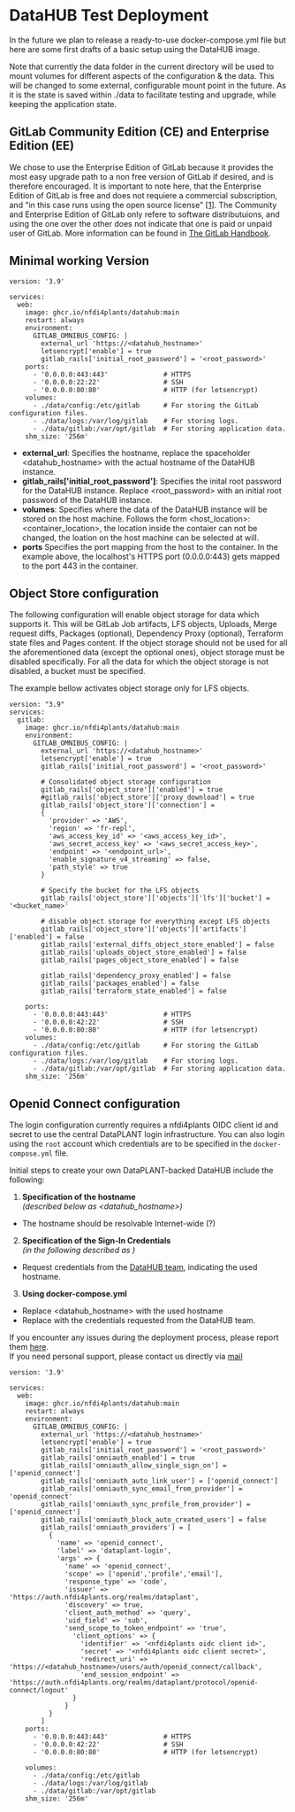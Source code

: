 # DataHUB Test Deployment

In the future we plan to release a ready-to-use docker-compose.yml file but here are some first drafts of a basic setup using the DataHUB image.

Note that currently the data folder in the current directory will be used to mount volumes for different aspects of the configuration & the data. This will be changed to some external, configurable mount point in the future. As it is the state is saved within ./data to facilitate testing and upgrade, while keeping the application state.

## GitLab Community Edition (CE) and Enterprise Edition (EE)

We chose to use the Enterprise Edition of GitLab because it provides the most easy
upgrade path to a non free version of GitLab if desired, and is therefore encouraged.
It is important to note here, that the Enterprise Edition of GitLab is free and does not requiere a commercial subscription, and "in this case runs using the open source license" [[1]](https://handbook.gitlab.com/handbook/marketing/brand-and-product-marketing/product-and-solution-marketing/tiers/#history-of-ce-and-ee-distributions). The Community and Enterprise Edition of GitLab only refere to software distributuions, and using the one over the other does not indicate that one is paid or unpaid user of GitLab. More information can be found in [The GitLab Handbook](https://handbook.gitlab.com/handbook/marketing/brand-and-product-marketing/product-and-solution-marketing/tiers/).

## Minimal working Version

```
version: '3.9'

services:
  web:
    image: ghcr.io/nfdi4plants/datahub:main
    restart: always
    environment:
      GITLAB_OMNIBUS_CONFIG: |
        external_url 'https://<datahub_hostname>'
        letsencrypt['enable'] = true
        gitlab_rails['initial_root_password'] = '<root_password>'
    ports:
      - '0.0.0.0:443:443'              # HTTPS
      - '0.0.0.0:22:22'                # SSH
      - '0.0.0.0:80:80'                # HTTP (for letsencrypt)
    volumes:
      - ./data/config:/etc/gitlab      # For storing the GitLab configuration files. 
      - ./data/logs:/var/log/gitlab    # For storing logs. 
      - ./data/gitlab:/var/opt/gitlab  # For storing application data. 
    shm_size: '256m'
```

- **external_url**: Specifies the hostname, replace the spaceholder <datahub_hostname> with the actual hostname of the DataHUB instance. 
- **gitlab_rails['initial_root_password']**: Specifies the inital root password for the DataHUB instance. Replace <root_password> with an initial root password of the DataHUB instance.
- **volumes**: Specifies where the data of the DataHUB instance will be stored on the host machine. Follows the form <host_location>:<container_location>, the location inside the contaier can not be changed, the loation on the host machine can be selected at will.
- **ports** Specifies the port mapping from the host to the container. In the example above, the localhost's HTTPS port (0.0.0.0:443) gets mapped to the port 443 in the container.

## Object Store configuration
The following configuration will enable object storage for data which supports it.
This will be GitLab Job artifacts, LFS objects, Uploads, Merge request diffs, Packages (optional), Dependency Proxy (optional), Terraform state files and Pages content. If the object storage should not be used for all the aforementioned data (except the optional ones), object storage must be disabled specifically. For all the data for which the object storage is not disabled, a bucket must be specified.

The example bellow activates object storage only for LFS objects.
```
version: "3.9"
services:
  gitlab:
    image: ghcr.io/nfdi4plants/datahub:main
    environment:
      GITLAB_OMNIBUS_CONFIG: |
        external_url 'https://<datahub_hostname>'
        letsencrypt['enable'] = true
        gitlab_rails['initial_root_password'] = '<root_password>'

        # Consolidated object storage configuration
        gitlab_rails['object_store']['enabled'] = true
        #gitlab_rails['object_store']['proxy_download'] = true
        gitlab_rails['object_store']['connection'] = 
        {
          'provider' => 'AWS',
          'region' => 'fr-repl',
          'aws_access_key_id' => '<aws_access_key_id>',
          'aws_secret_access_key' => '<aws_secret_access_key>',
          'endpoint' => '<endpoint_url>',
          'enable_signature_v4_streaming' => false,
          'path_style' => true
        }

        # Specify the bucket for the LFS objects
        gitlab_rails['object_store']['objects']['lfs']['bucket'] = '<bucket_name>'

        # disable object storage for everything except LFS objects
        gitlab_rails['object_store']['objects']['artifacts']['enabled'] = false
        gitlab_rails['external_diffs_object_store_enabled'] = false
        gitlab_rails['uploads_object_store_enabled'] = false
        gitlab_rails['pages_object_store_enabled'] = false

        gitlab_rails['dependency_proxy_enabled'] = false       
        gitlab_rails['packages_enabled'] = false
        gitlab_rails['terraform_state_enabled'] = false

    ports:
      - '0.0.0.0:443:443'              # HTTPS
      - '0.0.0.0:42:22'                # SSH
      - '0.0.0.0:80:80'                # HTTP (for letsencrypt)
    volumes:
      - ./data/config:/etc/gitlab      # For storing the GitLab configuration files. 
      - ./data/logs:/var/log/gitlab    # For storing logs. 
      - ./data/gitlab:/var/opt/gitlab  # For storing application data. 
    shm_size: '256m'
```

## Openid Connect configuration

The login configuration currently requires a nfdi4plants OIDC client id and secret to use the central DataPLANT login infrastructure. You can also login using the `root` account which credentials are to be specified in the `docker-compose.yml` file.

Initial steps to create your own DataPLANT-backed DataHUB include the following:

1. **Specification of the hostname**  
*(described below as <datahub_hostname>)*  
  
  * The hostname should be resolvable Internet-wide (?)

2. **Specification of the Sign-In Credentials**  
*(in the following described as <nfdi4plants oidc client id>)*

  * Request credentials from the <a href=&#109;&#97;&#105;&#108;&#116;&#111;&#58;&#115;&#121;&#115;&#111;&#112;&#115;&#64;&#110;&#102;&#100;&#105;&#52;&#112;&#108;&#97;&#110;&#116;&#115;&#46;&#111;&#114;&#103;>DataHUB team</a>, indicating the used hostname. 

3. **Using docker-compose.yml**
  * Replace <datahub_hostname> with the used hostname
  * Replace <nfdi4plants oidc client id> with the credentials requested from the DataHUB team.

If you encounter any issues during the deployment process, please report them [here](https://github.com/nfdi4plants/DataHUB/issues).   
If you need personal support, please contact us directly via 
<a href=&#109;&#97;&#105;&#108;&#116;&#111;&#58;&#115;&#121;&#115;&#111;&#112;&#115;&#64;&#110;&#102;&#100;&#105;&#52;&#112;&#108;&#97;&#110;&#116;&#115;&#46;&#111;&#114;&#103;>mail</a>

```
version: '3.9'

services:
  web:
    image: ghcr.io/nfdi4plants/datahub:main
    restart: always
    environment:
      GITLAB_OMNIBUS_CONFIG: |
        external_url 'https://<datahub_hostname>'
        letsencrypt['enable'] = true
        gitlab_rails['initial_root_password'] = '<root_password>'
        gitlab_rails['omniauth_enabled'] = true
        gitlab_rails['omniauth_allow_single_sign_on'] = ['openid_connect']
        gitlab_rails['omniauth_auto_link_user'] = ['openid_connect']
        gitlab_rails['omniauth_sync_email_from_provider'] = 'openid_connect'
        gitlab_rails['omniauth_sync_profile_from_provider'] = ['openid_connect']
        gitlab_rails['omniauth_block_auto_created_users'] = false
        gitlab_rails['omniauth_providers'] = [
          {
            'name' => 'openid_connect',
            'label' => 'dataplant-login',
            'args' => {
              'name' => 'openid_connect',
              'scope' => ['openid','profile','email'],
              'response_type' => 'code',
              'issuer' => 'https://auth.nfdi4plants.org/realms/dataplant',
              'discovery' => true,
              'client_auth_method' => 'query',
              'uid_field' => 'sub',
              'send_scope_to_token_endpoint' => 'true',
                'client_options' => {
                  'identifier' => '<nfdi4plants oidc client id>',
                  'secret' => '<nfdi4plants oidc client secret>',
                  'redirect_uri' => 'https://<datahub_hostname>/users/auth/openid_connect/callback',
                  'end_session_endpoint' => 'https://auth.nfdi4plants.org/realms/dataplant/protocol/openid-connect/logout'
                }
              }
          }
        ]       
    ports:
      - '0.0.0.0:443:443'              # HTTPS
      - '0.0.0.0:42:22'                # SSH
      - '0.0.0.0:80:80'                # HTTP (for letsencrypt)

    volumes:
      - ./data/config:/etc/gitlab
      - ./data/logs:/var/log/gitlab
      - ./data/gitlab:/var/opt/gitlab
    shm_size: '256m'
```
